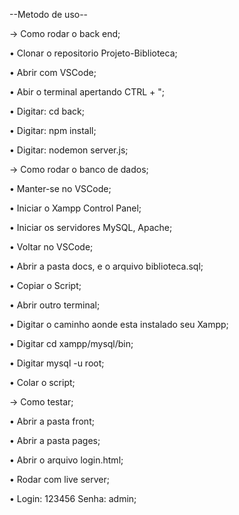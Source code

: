 --Metodo de uso--

→ Como rodar o back end;

  • Clonar o repositorio Projeto-Biblioteca;

  • Abrir com VSCode;

  • Abir o terminal apertando CTRL + ";

  • Digitar: cd back;

  • Digitar: npm install;

  • Digitar: nodemon server.js;

→ Como rodar o banco de dados;

  • Manter-se no VSCode;

  • Iniciar o Xampp Control Panel;

  • Iniciar os servidores MySQL, Apache;

  • Voltar no VSCode;

  • Abrir a pasta docs, e o arquivo biblioteca.sql;

  • Copiar o Script;

  • Abrir outro terminal;

  • Digitar o caminho aonde esta instalado seu Xampp;

  • Digitar cd xampp/mysql/bin;

  • Digitar mysql -u root;

  • Colar o script;

→ Como testar;

  • Abrir a pasta front;

  • Abrir a pasta pages;

  • Abrir o arquivo login.html;
  
  • Rodar com live server;

  • Login: 123456 Senha: admin;
